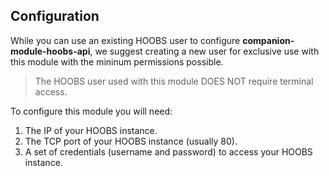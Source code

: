 ## Configuration
While you can use an existing HOOBS user to configure **companion-module-hoobs-api**, we suggest creating a new user for exclusive use with this module with the mininum permissions possible. 

> The HOOBS user used with this module DOES NOT require terminal access.

To configure this module you will need:

1. The IP of your HOOBS instance.
1. The TCP port of your HOOBS instance (usually 80).
1. A set of credentials (username and password) to access your HOOBS instance.
